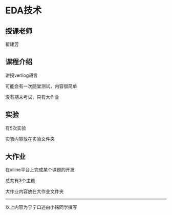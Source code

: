 # EDA技术

## 授课老师

翟建芳

## 课程介绍

讲授verliog语言

可能会有一次随堂测试，内容很简单

没有期末考试，只有大作业



## 实验

有5次实验

实验内容放在实验文件夹



## 大作业

在xiline平台上完成某个课题的开发

总共有3个主题

大作业内容放在大作业文件夹



------

以上内容为宁宁口述由小铭同学撰写